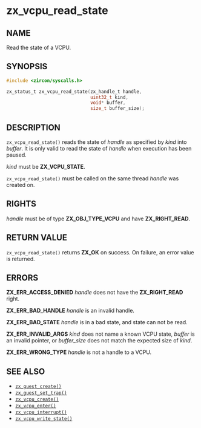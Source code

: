 # zx_vcpu_read_state

## NAME

<!-- Contents of this heading updated by update-docs-from-fidl, do not edit. -->

Read the state of a VCPU.

## SYNOPSIS

<!-- Contents of this heading updated by update-docs-from-fidl, do not edit. -->

```c
#include <zircon/syscalls.h>

zx_status_t zx_vcpu_read_state(zx_handle_t handle,
                               uint32_t kind,
                               void* buffer,
                               size_t buffer_size);
```

## DESCRIPTION

`zx_vcpu_read_state()` reads the state of *handle* as specified by *kind* into
*buffer*. It is only valid to read the state of *handle* when execution has been
paused.

*kind* must be **ZX_VCPU_STATE**.

`zx_vcpu_read_state()` must be called on the same thread *handle* was created
on.

## RIGHTS

<!-- Contents of this heading updated by update-docs-from-fidl, do not edit. -->

*handle* must be of type **ZX_OBJ_TYPE_VCPU** and have **ZX_RIGHT_READ**.

## RETURN VALUE

`zx_vcpu_read_state()` returns **ZX_OK** on success. On failure, an error value
is returned.

## ERRORS

**ZX_ERR_ACCESS_DENIED** *handle* does not have the **ZX_RIGHT_READ** right.

**ZX_ERR_BAD_HANDLE** *handle* is an invalid handle.

**ZX_ERR_BAD_STATE** *handle* is in a bad state, and state can not be read.

**ZX_ERR_INVALID_ARGS** *kind* does not name a known VCPU state, *buffer* is an
invalid pointer, or *buffer_size* does not match the expected size of *kind*.

**ZX_ERR_WRONG_TYPE** *handle* is not a handle to a VCPU.

## SEE ALSO

 - [`zx_guest_create()`]
 - [`zx_guest_set_trap()`]
 - [`zx_vcpu_create()`]
 - [`zx_vcpu_enter()`]
 - [`zx_vcpu_interrupt()`]
 - [`zx_vcpu_write_state()`]

<!-- References updated by update-docs-from-fidl, do not edit. -->

[`zx_guest_create()`]: guest_create.md
[`zx_guest_set_trap()`]: guest_set_trap.md
[`zx_vcpu_create()`]: vcpu_create.md
[`zx_vcpu_enter()`]: vcpu_enter.md
[`zx_vcpu_interrupt()`]: vcpu_interrupt.md
[`zx_vcpu_write_state()`]: vcpu_write_state.md
